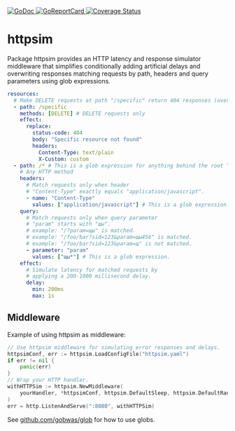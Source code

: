 <a href="https://pkg.go.dev/github.com/romshark/httpsim">
    <img src="https://godoc.org/github.com/romshark/httpsim?status.svg" alt="GoDoc">
</a>
<a href="https://goreportcard.com/report/github.com/romshark/httpsim">
    <img src="https://goreportcard.com/badge/github.com/romshark/httpsim" alt="GoReportCard">
</a>
<a href='https://coveralls.io/github/romshark/httpsim?branch=main'>
    <img src='https://coveralls.io/repos/github/romshark/httpsim/badge.svg?branch=main' alt='Coverage Status' />
</a>

# httpsim

Package httpsim provides an HTTP latency and response simulator middleware
that simplifies conditionally adding artificial delays and overwriting responses
matching requests by path, headers and query parameters using glob expressions.

```yaml
resources:
  # Make DELETE requests at path "/specific" return 404 responses (overwrite).
  - path: /specific
    methods: [DELETE] # DELETE requests only
    effect:
      replace:
        status-code: 404
        body: "Specific resource not found"
        headers:
          Content-Type: text/plain
          X-Custom: custom
  - path: /* # This is a glob expression for anything behind the root "/".
    # Any HTTP method
    headers:
      # Match requests only when header
      # "Content-Type" exactly equals "application/javascript".
      - name: "Content-Type"
        values: ["application/javascript"] # This is a glob expression.
    query:
      # Match requests only when query parameter
      # "param" starts with "щы".
      # example: "/?param=щы" is matched.
      # example: "/foo/bar?sid=123&param=щы456" is matched.
      # example: "/foo/bar?sid=123&param=щ" is not matched.
      - parameter: "param"
        values: ["щы*"] # This is a glob expression.
    effect:
      # Simulate latency for matched requests by
      # applying a 200-1000 millisecond delay.
      delay:
        min: 200ms
        max: 1s
```

## Middleware

Example of using httpsim as middleware:

```go
// Use httpsim middleware for simulating error responses and delays.
httpsimConf, err := httpsim.LoadConfigFile("httpsim.yaml")
if err != nil {
	panic(err)
}
// Wrap your HTTP handler.
withHTTPSim := httpsim.NewMiddleware(
	yourHandler, *httpsimConf, httpsim.DefaultSleep, httpsim.DefaultRand,
)
err = http.ListenAndServe(":8080", withHTTPSim)
```

See [github.com/gobwas/glob](https://github.com/gobwas/glob) for how to use globs.
